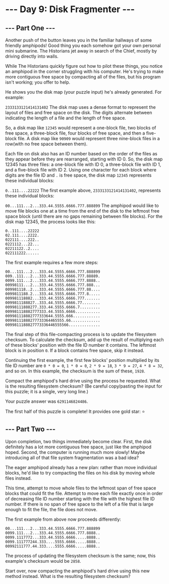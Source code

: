 # --- Day 9: Disk Fragmenter ---
## --- Part One ---
Another push of the button leaves you in the familiar hallways of some friendly amphipods!
Good thing you each somehow got your own personal mini submarine. The Historians jet away in search of the Chief, mostly by driving directly into walls.

While The Historians quickly figure out how to pilot these things,
you notice an amphipod in the corner struggling with his computer.
He's trying to make more contiguous free space by compacting all of the files,
but his program isn't working; you offer to help.

He shows you the disk map (your puzzle input) he's already generated. For example:

`2333133121414131402`
The disk map uses a dense format to represent the layout of files and free space on the disk.
The digits alternate between indicating the length of a file and the length of free space.

So, a disk map like `12345` would represent a one-block file, two blocks of free space,
a three-block file, four blocks of free space, and then a five-block file.
A disk map like `90909` would represent three nine-block files in a row(with no free space between them).

Each file on disk also has an ID number based on the order of the files
as they appear before they are rearranged, starting with ID 0.
So, the disk map 12345 has three files:
a one-block file with ID 0, a three-block file with ID 1, and a five-block file with ID 2.
Using one character for each block where digits are the file ID and `.` is free space,
the disk map `12345` represents these individual blocks:

`0..111....22222`
The first example above, `2333133121414131402`, represents these individual blocks:

`00...111...2...333.44.5555.6666.777.888899`
The amphipod would like to move file blocks one at a time from the end of the disk
to the leftmost free space block (until there are no gaps remaining between file blocks).
For the disk map 12345, the process looks like this:
```
0..111....22222
02.111....2222.
022111....222..
0221112...22...
02211122..2....
022111222......
```

The first example requires a few more steps:
```
00...111...2...333.44.5555.6666.777.888899
009..111...2...333.44.5555.6666.777.88889.
0099.111...2...333.44.5555.6666.777.8888..
00998111...2...333.44.5555.6666.777.888...
009981118..2...333.44.5555.6666.777.88....
0099811188.2...333.44.5555.6666.777.8.....
009981118882...333.44.5555.6666.777.......
0099811188827..333.44.5555.6666.77........
00998111888277.333.44.5555.6666.7.........
009981118882777333.44.5555.6666...........
009981118882777333644.5555.666............
00998111888277733364465555.66.............
0099811188827773336446555566..............
```

The final step of this file-compacting process is to update the filesystem checksum.
To calculate the checksum, add up the result of multiplying each of these blocks' position with the file ID number it contains.
The leftmost block is in position `0`. If a block contains free space, skip it instead.

Continuing the first example, the first few blocks' position multiplied by its file ID number
are `0 * 0 = 0`, `1 * 0 = 0`, `2 * 9 = 18`, `3 * 9 = 27`, `4 * 8 = 32`, and so on.
In this example, the checksum is the sum of these, `1928`.

Compact the amphipod's hard drive using the process he requested.
What is the resulting filesystem checksum?
(Be careful copy/pasting the input for this puzzle; it is a single, very long line.)

Your puzzle answer was `6291146824486`.

The first half of this puzzle is complete! It provides one gold star: ⭐

## --- Part Two ---
Upon completion, two things immediately become clear.
First, the disk definitely has a lot more contiguous free space, just like the amphipod hoped.
Second, the computer is running much more slowly!
Maybe introducing all of that file system fragmentation was a bad idea?

The eager amphipod already has a new plan: rather than move individual blocks,
he'd like to try compacting the files on his disk by moving whole files instead.

This time, attempt to move whole files to the leftmost span of free space blocks that could fit the file.
Attempt to move each file exactly once in order of decreasing file ID number
starting with the file with the highest file ID number.
If there is no span of free space to the left of a file that is large enough to fit the file,
the file does not move.

The first example from above now proceeds differently:
```
00...111...2...333.44.5555.6666.777.888899
0099.111...2...333.44.5555.6666.777.8888..
0099.1117772...333.44.5555.6666.....8888..
0099.111777244.333....5555.6666.....8888..
00992111777.44.333....5555.6666.....8888..
```

The process of updating the filesystem checksum is the same;
now, this example's checksum would be `2858`.

Start over, now compacting the amphipod's hard drive using this new method instead.
What is the resulting filesystem checksum?
